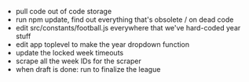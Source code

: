 * pull code out of code storage
* run npm update, find out everything that's obsolete / on dead code
* edit src/constants/football.js everywhere that we've hard-coded year stuff
* edit app toplevel to make the year dropdown function
* update the locked week timeouts
* scrape all the week IDs for the scraper
* when draft is done: run <tbd internal script> to finalize the league